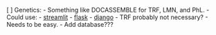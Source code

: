[ ] Genetics:
    - Something like DOCASSEMBLE for TRF, LMN, and PhL.
    - Could use:
        - [streamlit](streamlit.io)
        - [flask](https://flask.palletsprojects.com/en/2.0.x/)
        - [django](https://www.djangoproject.com/)
    - TRF probably not necessary?
    - Needs to be easy.
    - Add database???
